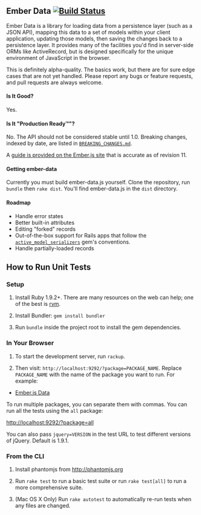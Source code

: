 ## Ember Data [![Build Status](https://secure.travis-ci.org/emberjs/data.png?branch=master)](http://travis-ci.org/emberjs/data)

Ember Data is a library for loading data from a persistence layer (such as
a JSON API), mapping this data to a set of models within your client application,
updating those models, then saving the changes back to a persistence layer. It 
provides many of the facilities you'd find in server-side ORMs like ActiveRecord, but is
designed specifically for the unique environment of JavaScript in the browser.

This is definitely alpha-quality. The basics work, but there are for
sure edge cases that are not yet handled. Please report any bugs or feature
requests, and pull requests are always welcome.

#### Is It Good?

Yes.

#### Is It "Production Ready™"?

No. The API should not be considered stable until 1.0. Breaking changes,
indexed by date, are listed in [`BREAKING_CHANGES.md`](https://github.com/emberjs/data/blob/master/BREAKING_CHANGES.md).

A [guide is provided on the Ember.js site](http://emberjs.com/guides/models/) that is accurate as of revision 11.

#### Getting ember-data

Currently you must build ember-data.js yourself.  Clone the repository, run `bundle` then `rake dist`. You'll find ember-data.js in the `dist` directory.

#### Roadmap

* Handle error states
* Better built-in attributes
* Editing "forked" records
* Out-of-the-box support for Rails apps that follow the
  [`active_model_serializers`](https://github.com/rails-api/active_model_serializers) gem's conventions.
* Handle partially-loaded records

## How to Run Unit Tests

### Setup

1. Install Ruby 1.9.2+. There are many resources on the web can help; one of the best is [rvm](https://rvm.io/).

2. Install Bundler: `gem install bundler`

3. Run `bundle` inside the project root to install the gem dependencies.

### In Your Browser

1. To start the development server, run `rackup`.

2. Then visit: `http://localhost:9292/?package=PACKAGE_NAME`.  Replace `PACKAGE_NAME` with the name of the package you want to run.  For example:

  * [Ember.js Data](http://localhost:9292/?package=ember-data)

To run multiple packages, you can separate them with commas. You can run all the tests using the `all` package:

<http://localhost:9292/?package=all>

You can also pass `jquery=VERSION` in the test URL to test different versions of jQuery. Default is 1.9.1.

### From the CLI

1. Install phantomjs from http://phantomjs.org

2. Run `rake test` to run a basic test suite or run `rake test[all]` to
   run a more comprehensive suite.

3. (Mac OS X Only) Run `rake autotest` to automatically re-run tests
   when any files are changed.
